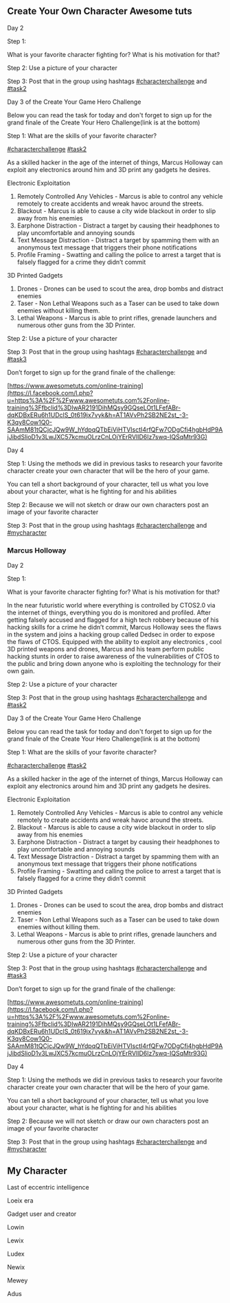 ## Create Your Own Character Awesome tuts
Day 2

Step 1:

What is your favorite character fighting for? What is his motivation for that?


Step 2: Use a picture of your character

Step 3: Post that in the group using hashtags  [#characterchallenge](https://www.facebook.com/hashtag/characterchallenge?source=feed_text)  and  [#task2](https://www.facebook.com/hashtag/task2?source=feed_text)

Day 3 of the Create Your Game Hero Challenge

Below you can read the task for today and don't forget to sign up for the grand finale of the Create Your Hero Challenge(link is at the bottom)

Step 1: What are the skills of your favorite character?

[#characterchallenge](https://www.facebook.com/hashtag/characterchallenge?source=feed_text)  [#task2](https://www.facebook.com/hashtag/task2?source=feed_text)

As a skilled hacker in the age of the internet of things, Marcus Holloway can exploit any electronics around him and 3D print any gadgets he desires.

Electronic Exploitation

1.  Remotely Controlled Any Vehicles - Marcus is able to control any vehicle remotely to create accidents and wreak havoc around the streets.
2.  Blackout - Marcus is able to cause a city wide blackout in order to slip away from his enemies
3.  Earphone Distraction - Distract a target by causing their headphones to play uncomfortable and annoying sounds
4.  Text Message Distraction - Distract a target by spamming them with an anonymous text message that triggers their phone notifications
5.  Profile Framing - Swatting and calling the police to arrest a target that is falsely flagged for a crime they didn’t commit

3D Printed Gadgets

1.  Drones - Drones can be used to scout the area, drop bombs and distract enemies
2.  Taser - Non Lethal Weapons such as a Taser can be used to take down enemies without killing them.
3.  Lethal Weapons - Marcus is able to print rifles, grenade launchers and numerous other guns from the 3D Printer.

Step 2: Use a picture of your character

Step 3: Post that in the group using hashtags  [#characterchallenge](https://www.facebook.com/hashtag/characterchallenge?source=feed_text)  and  [#task3](https://www.facebook.com/hashtag/task3?source=feed_text)

Don’t forget to sign up for the grand finale of the challenge:

[https://www.awesometuts.com/online-training](https://l.facebook.com/l.php?u=https%3A%2F%2Fwww.awesometuts.com%2Fonline-training%3Ffbclid%3DIwAR2191DihMQsy9GQseLOt1LFefABr-dqKDBxERu6h1UDclS_0t619jx7vyk&h=AT1AVvPh2SB2NE2st_-3-K3qy8Cow1Q0-SAAmM81tQCjcJQw9W_hYdpqQTbEiViHTVIsctI4rfQFw7ODgCfi4hgbHdP9AjJibdSlioD1v3LwJXC57kcmuOLrzCnLOjYErRVlID6Iz7swq-IQSqMtr93G)

Day 4

Step 1: Using the methods we did in previous tasks to research your favorite character create your own character that will be the hero of your game.

You can tell a short background of your character, tell us what you love about your character, what is he fighting for and his abilities

Step 2: Because we will not sketch or draw our own characters post an image of your favorite character

Step 3: Post that in the group using hashtags  [#characterchallenge](https://www.facebook.com/hashtag/characterchallenge?source=feed_text)  and  [#mycharacter](https://www.facebook.com/hashtag/mycharacter?source=feed_text)


### Marcus Holloway

Day 2

Step 1:

What is your favorite character fighting for? What is his motivation for that?

In the near futuristic world where everything is controlled by CTOS2.0 via the internet of things, everything you do is monitored and profiled. After getting falsely accused and flagged for a high tech robbery because of his hacking skills for a crime he didn’t commit, Marcus Holloway sees the flaws in the system and joins a hacking group called Dedsec in order to expose the flaws of CTOS. Equipped with the ability to exploit any electronics , cool 3D printed weapons and drones, Marcus and his team perform public hacking stunts in order to raise awareness of the vulnerabilities of CTOS to the public and bring down anyone who is exploiting the technology for their own gain.

Step 2: Use a picture of your character

Step 3: Post that in the group using hashtags  [#characterchallenge](https://www.facebook.com/hashtag/characterchallenge?source=feed_text)  and  [#task2](https://www.facebook.com/hashtag/task2?source=feed_text)

Day 3 of the Create Your Game Hero Challenge

Below you can read the task for today and don't forget to sign up for the grand finale of the Create Your Hero Challenge(link is at the bottom)

Step 1: What are the skills of your favorite character?

[#characterchallenge](https://www.facebook.com/hashtag/characterchallenge?source=feed_text)  [#task2](https://www.facebook.com/hashtag/task2?source=feed_text)

As a skilled hacker in the age of the internet of things, Marcus Holloway can exploit any electronics around him and 3D print any gadgets he desires.

Electronic Exploitation

1.  Remotely Controlled Any Vehicles - Marcus is able to control any vehicle remotely to create accidents and wreak havoc around the streets.
2.  Blackout - Marcus is able to cause a city wide blackout in order to slip away from his enemies
3.  Earphone Distraction - Distract a target by causing their headphones to play uncomfortable and annoying sounds
4.  Text Message Distraction - Distract a target by spamming them with an anonymous text message that triggers their phone notifications
5.  Profile Framing - Swatting and calling the police to arrest a target that is falsely flagged for a crime they didn’t commit

3D Printed Gadgets

1.  Drones - Drones can be used to scout the area, drop bombs and distract enemies
2.  Taser - Non Lethal Weapons such as a Taser can be used to take down enemies without killing them.
3.  Lethal Weapons - Marcus is able to print rifles, grenade launchers and numerous other guns from the 3D Printer.

Step 2: Use a picture of your character

Step 3: Post that in the group using hashtags  [#characterchallenge](https://www.facebook.com/hashtag/characterchallenge?source=feed_text)  and  [#task3](https://www.facebook.com/hashtag/task3?source=feed_text)

Don’t forget to sign up for the grand finale of the challenge:

[https://www.awesometuts.com/online-training](https://l.facebook.com/l.php?u=https%3A%2F%2Fwww.awesometuts.com%2Fonline-training%3Ffbclid%3DIwAR2191DihMQsy9GQseLOt1LFefABr-dqKDBxERu6h1UDclS_0t619jx7vyk&h=AT1AVvPh2SB2NE2st_-3-K3qy8Cow1Q0-SAAmM81tQCjcJQw9W_hYdpqQTbEiViHTVIsctI4rfQFw7ODgCfi4hgbHdP9AjJibdSlioD1v3LwJXC57kcmuOLrzCnLOjYErRVlID6Iz7swq-IQSqMtr93G)

Day 4

Step 1: Using the methods we did in previous tasks to research your favorite character create your own character that will be the hero of your game.

You can tell a short background of your character, tell us what you love about your character, what is he fighting for and his abilities

Step 2: Because we will not sketch or draw our own characters post an image of your favorite character

Step 3: Post that in the group using hashtags  [#characterchallenge](https://www.facebook.com/hashtag/characterchallenge?source=feed_text)  and  [#mycharacter](https://www.facebook.com/hashtag/mycharacter?source=feed_text)

## My Character

Last of eccentric intelligence

Loeix era

Gadget user and creator

Lowin

Lewix

Ludex

Newix

Mewey

Adus
<!--stackedit_data:
eyJoaXN0b3J5IjpbMjA1NDMxMTEzMF19
-->